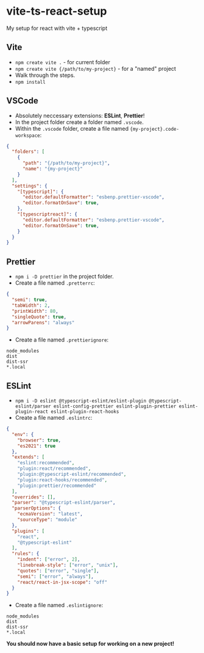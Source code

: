 # vite-ts-react-setup
My setup for react with vite + typescript

## Vite

- `npm create vite .` - for current folder
- `npm create vite {/path/to/my-project}` - for a "named" project
- Walk through the steps.
- `npm install`

## VSCode

- Absolutely neccessary extensions: **ESLint**, **Prettier**!
- In the project folder create a folder named `.vscode`.
- Within the `.vscode` folder, create a file named `{my-project}.code-workspace`:

```JSON
{
  "folders": [
    {
      "path": "{/path/to/my-project}",
      "name": "{my-project}"
    }
  ],
  "settings": {
    "[typescript]": {
      "editor.defaultFormatter": "esbenp.prettier-vscode",
      "editor.formatOnSave": true,
    },
    "[typescriptreact]": {
      "editor.defaultFormatter": "esbenp.prettier-vscode",
      "editor.formatOnSave": true,
    }
  }
}
```

## Prettier

- `npm i -D prettier` in the project folder.
- Create a file named `.pretterrc`:

```JSON
{
  "semi": true,
  "tabWidth": 2,
  "printWidth": 80,
  "singleQuote": true,
  "arrowParens": "always"
}
```

- Create a file named `.prettierignore`:

```
node_modules
dist
dist-ssr
*.local
```

## ESLint

- `npm i -D eslint @typescript-eslint/eslint-plugin @typescript-eslint/parser eslint-config-prettier eslint-plugin-prettier eslint-plugin-react eslint-plugin-react-hooks`
- Create a file named `.eslintrc`:

```JSON
{
  "env": {
    "browser": true,
    "es2021": true
  },
  "extends": [
    "eslint:recommended",
    "plugin:react/recommended",
    "plugin:@typescript-eslint/recommended",
    "plugin:react-hooks/recommended",
    "plugin:prettier/recommended"
  ],
  "overrides": [],
  "parser": "@typescript-eslint/parser",
  "parserOptions": {
    "ecmaVersion": "latest",
    "sourceType": "module"
  },
  "plugins": [
    "react",
    "@typescript-eslint"
  ],
  "rules": {
    "indent": ["error", 2],
    "linebreak-style": ["error", "unix"],
    "quotes": ["error", "single"],
    "semi": ["error", "always"],
    "react/react-in-jsx-scope": "off"
  }
}
```

- Create a file named `.eslintignore`:

```
node_modules
dist
dist-ssr
*.local
```

**You should now have a basic setup for working on a new project!**
